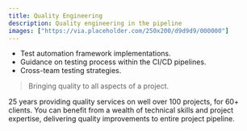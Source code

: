 ```yaml
---
title: Quality Engineering
description: Quality engineering in the pipeline
images: ["https://via.placeholder.com/250x200/d9d9d9/000000"]
---
```

- Test automation framework implementations.
- Guidance on testing process within the CI/CD pipelines.
- Cross-team testing strategies.

> Bringing quality to all aspects of a project.

25 years providing quality services on well over 100 projects, for 60+ clients. You can benefit from a wealth of technical skills and project expertise, delivering quality improvements to entire project pipeline.

<!-- {{< button link="https://calendly.com/jaffamonkeyltd/intro-call" text="Book an intro meeting" >}} -->
